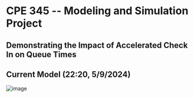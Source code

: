 # CPE 345 -- Modeling and Simulation Project
## Demonstrating the Impact of Accelerated Check In on Queue Times

## Current Model (22:20, 5/9/2024)
![image](https://github.com/Aoli03/CPE345-Modeling-And-Simulation-Project/assets/82727581/f193dc42-ae38-494a-94d6-fd5faf8649e9)
